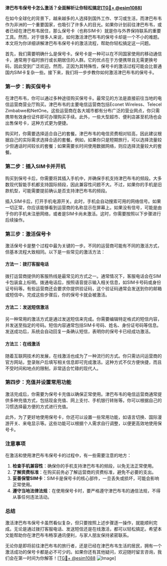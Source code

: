 **津巴布韦保号卡怎么激活？全面解析让你轻松搞定[[TG💪+ @esim1088](https://t.me/s/esim1088)]**

在如今全球化的背景下，越来越多的人选择到国外工作、学习或生活，而津巴布韦作为非洲的一个重要国家，也吸引了许多人的目光。如果你计划前往津巴布韦，或者已经在津巴布韦居住，那么保号卡（也称SIM卡）就是你与外界保持联系的重要工具。然而，对于很多人来说，如何激活津巴布韦的保号卡却是一个不小的难题。本文将为你详细讲解津巴布韦保号卡的激活流程，帮助你轻松搞定这一问题。

首先，我们需要明确什么是保号卡。保号卡是一种可以在不同国家使用的移动通信卡，通常用于临时旅行或长期居住的人群。它的优点在于方便携带且无需更换号码，因此受到广泛欢迎。然而，正因为其特殊性，保号卡的激活过程可能会比普通国内SIM卡复杂一些。接下来，我们将一步步教你如何激活津巴布韦的保号卡。

### 第一步：购买保号卡

在津巴布韦，你可以通过多种途径购买保号卡。最常见的方法是直接前往当地的电信运营商营业厅购买。津巴布韦的主要电信运营商包括Econet Wireless、Telecel Zimbabwe和NetOne。这些运营商在各大城市都有分布广泛的营业网点，你只需携带有效身份证件即可办理购买手续。此外，一些大型超市、便利店甚至机场也会出售保号卡，这种方式更为便捷。

购买时，你需要选择适合自己的套餐。津巴布韦的电信资费相对较高，因此建议根据自己的实际需求选择合适的套餐。例如，如果你只是短期旅行，可以选择流量较少但通话时间较长的套餐；如果需要长时间使用数据网络，则应选择流量较大的套餐。

### 第二步：插入SIM卡并开机

购买到保号卡后，你需要将其插入手机中，并确保手机支持津巴布韦的频段。大多数现代智能手机都支持国际频段，因此兼容性问题不大。不过，如果你的手机是旧款机型，可能需要提前确认是否支持津巴布韦的频段。

插入SIM卡后，打开手机电源开关。此时，手机会自动搜索可用的网络信号。如果一切正常，你应该能够看到运营商的名称显示在屏幕上。如果没有信号，可能是由于你的手机未注册网络，或者是SIM卡尚未激活。这时，你需要按照以下步骤进行后续操作。

### 第三步：激活保号卡

激活保号卡是整个过程中最为关键的一步。不同的运营商可能有不同的激活方式，但基本流程大致相同。以下是一些常见的激活方法：

#### 方法一：拨打客服电话

拨打运营商提供的客服热线是最常见的方式之一。通常情况下，客服电话会在SIM卡包装盒上标明。拨通电话后，按照语音提示输入相关信息，如SIM卡号码或身份证号码等。有些运营商还会要求你提供验证码，这个验证码通常会发送到你的邮箱或短信中。完成这些步骤后，你的保号卡就会被激活。

#### 方法二：发送短信激活

另一种常用的激活方式是通过发送短信来完成。你需要编辑特定格式的短信内容，并发送至指定的号码。短信内容通常包括SIM卡号码、姓名、身份证号码等信息。发送成功后，系统会自动回复一条确认短信，表明你的保号卡已经成功激活。

#### 方法三：在线激活

随着互联网技术的发展，在线激活也成为了一种流行的方式。你只需访问运营商的官方网站，登录账户后填写相关信息即可完成激活。这种方式不仅方便快捷，而且不受时间和地点的限制，非常适合忙碌的现代人。

### 第四步：充值并设置常用功能

激活完成后，你需要为保号卡充值以确保正常使用。津巴布韦的电信运营商通常提供多种充值方式，包括现金充值、网上支付、手机银行转账等。你可以根据自己的习惯选择最方便的方式进行充值。

此外，为了更好地使用保号卡，你还可以设置一些常用功能，如语言切换、国际漫游开关、来电显示等。这些功能可以根据个人需求自行调整，以便更高效地使用保号卡。

### 注意事项

在激活和使用津巴布韦保号卡的过程中，有一些需要注意的地方：

1. **检查手机兼容性**：确保你的手机支持津巴布韦的频段，以免无法正常使用。
2. **了解资费标准**：在购买前务必了解运营商的资费标准，避免不必要的支出。
3. **妥善保管SIM卡**：SIM卡是保号卡的核心部件，一旦丢失或损坏，可能会影响正常使用。
4. **遵守当地法律法规**：在使用保号卡时，要严格遵守津巴布韦的通信法规，不得从事任何违法活动。

### 总结

激活津巴布韦保号卡虽然看似复杂，但只要按照上述步骤逐一操作，就能顺利完成。无论是通过拨打客服电话、发送短信还是在线激活，都可以轻松搞定。希望本文能帮助你在津巴布韦畅享通讯便利，与家人朋友保持紧密联系。

无论你是即将前往津巴布韦的旅行者，还是已经在津巴布韦生活的居民，拥有一个激活成功的保号卡都是必不可少的。如果你还有其他疑问，欢迎随时留言咨询，我们会在第一时间为你解答！[[TG💪+ @esim1088](https://t.me/s/esim1088) ![Image](https://i.postimg.cc/4NQfJmqS/Snipaste-2025-05-13-00-14-12.png)]